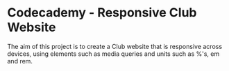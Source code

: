 ﻿# Codecademy - Responsive Club Website
 
 The aim of this project is to create a Club website that is responsive across devices, using elements such as media queries and units such as %'s, em and rem.
